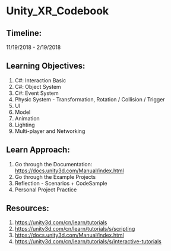 # Unity_XR_Codebook 

## Timeline:
11/19/2018 - 2/19/2018

## Learning Objectives:
1. C#: Interaction Basic 
2. C#: Object System
3. C#: Event System
4. Physic System - Transformation, Rotation / Collision / Trigger
5. UI
6. Model 
7. Animation
8. Lighting
9. Multi-player and Networking

## Learn Approach:
1. Go through the Documentation: https://docs.unity3d.com/Manual/index.html
2. Go through the Example Projects
3. Reflection - Scenarios + CodeSample
4. Personal Project Practice

## Resources:
1. https://unity3d.com/cn/learn/tutorials
2. https://unity3d.com/cn/learn/tutorials/s/scripting
3. https://docs.unity3d.com/Manual/index.html
4. https://unity3d.com/cn/learn/tutorials/s/interactive-tutorials
